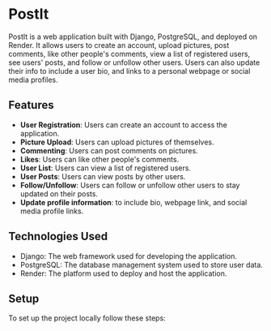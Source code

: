 # PostIt

PostIt is a web application built with Django, PostgreSQL, and deployed on Render. It allows users to create an account, upload pictures, post comments, like other people's comments, view a list of registered users, see users' posts, and follow or unfollow other users.  Users can also update their info to include a user bio, and links to a personal webpage or social media profiles.

## Features

- **User Registration**: Users can create an account to access the application.
- **Picture Upload**: Users can upload pictures of themselves.
- **Commenting**: Users can post comments on pictures.
- **Likes**: Users can like other people's comments.
- **User List**: Users can view a list of registered users.
- **User Posts**: Users can view posts by other users.
- **Follow/Unfollow**: Users can follow or unfollow other users to stay updated on their posts.
- **Update profile information**: to include bio, webpage link, and social media profile links.

## Technologies Used

- Django: The web framework used for developing the application.
- PostgreSQL: The database management system used to store user data.
- Render: The platform used to deploy and host the application.

## Setup

To set up the project locally follow these steps:
